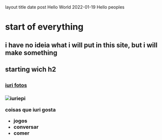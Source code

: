 layout	title	date
post
Hello World
2022-01-19
Hello peoples

<h1> start of everything</h1>
<p><h2> i have no ideia what i will put in this site, but i will make something<h2></p>
<h2> starting wich h2<h2>
<!--easteregg-->
  <h3><a href="https://www.instagram.com/iuri_epi/" target="_blank">iuri fotos</a><h3> 
  
<img src="https://www.instagram.com/iuri_epi/" alt="iuriepi">

<p> coisas que iuri gosta<p>
<ul>
  <li>jogos</li>
  <li>conversar</li>
  <li>comer</li>
  </ul>
  
    
